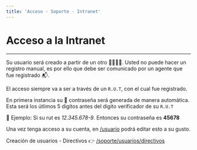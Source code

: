 ```yaml
---
title: 'Acceso - Soporte - Intranet'
---
```

<!-- Content -->
# Acceso a la Intranet
* * *

Su usuario será creado a partir de un otro 👩‍💼👨‍💼. Usted no puede hacer un registro manual,
es por ello que debe ser comunicado por un agente que fue registrado 📬.

El acceso siempre va a ser a través de un `R.U.T`, con el cual fue registrado.

En primera instancia su 🔑 contraseña será generada de manera automática. Esta será
los útlimos 5 digitos antes del digito verificador de su `R.U.T`

📌 Ejemplo:
    Si su rut es *12.345.678-9*. Entonces su contraseña es __45678__

Una vez tenga acceso a su cuenta, en [/usuario](/usuario) podrá editar esto a su gusto.

Creación de usuarios - Directivos 👉 [/soporte/usuarios/directivos](/soporte/usuarios/directivos)
